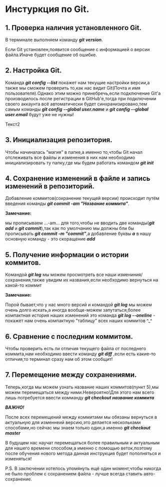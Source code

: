 # **Инстуркция по Git.**

## **1. Проверка наличия установленного Git.**
В терминале выполняем команду ***git version***.

Если Git установлен,появится сообщение с информацией о версии файла.Иначе будет сообщение об ошибке.
## **2. Настройка Git.**
Команда ***git config --list*** покажет нам текущие настройки версии,а также мы сможем проверить то,как нас видит Git(Почта и имя пользователя).Однако этим можно принебречь,если подключение Git'a производилось после регистрации в GitHub'e,тогда при подключении своего аккаунта всё автоматически будет синхранизировано,тем самым команды ***git config --global user.name*** и ***git config --global user.email*** будут уже не нужны!

Текст2

## **3. Инициализация репозитория.**
Чтобы начиналась "магия" в папке,а именно то,чтобы Git начал отслеживать все файлы и изменения в них нам необходимо инициализировать ту папку,где мы будем работать командом ***git init***
## **4. Сохранение изменений в файле и запись изменений в репозиторий.**
Добавление коммитов(сохранение текущей версии) происходит путём введения команды ***git commit -am "Название коммита"***.

**Замечание:**

мы прописываем ...-am... для того,чтобы не вводить две команды(***git add*** и ***git commit***),так как по умолчанию мы должны бли бы прописывать ***git commit -m "commit"***,а добавление буквы ***a*** в нашу основную команду - это скоращение ***add***

## **5. Получение информации о истории коммитов.**
Командой ***git log*** мы можем просмотреть все наши измениния/сохранения,также увидим их названия,если необходимо вернуться на какой-то коммит

**Замечание:**

Порой бывает,что у нас много версий и командой ***git log*** мы можем очень долго искать,а иногда вообще-можем запутаться,более компактная история наших изменений это команда ***git log --oneline*** - покажет нам очень компактную "таблицу" всех наших коммитов ^_^
## **6. Сравнение с последним коммитом.**
Чтобы проверить есть ли отличия текущего файла от последнего коммита,нам необходимо ввести команду ***git diff*** ,если есть какие-то отличия,то терминал сразу нам об этом сообщит!
## **7. Перемещение между сохранениями.**
Теперь,когда мы  можем узнать название наших коммитов(пункт 5),мы можем перемещаться между ними.Невероятно!Для этого нам всего лишь потребуется ввести комманду ***git checkout название коммита***

***ВАЖНО!***

После всех перемещений между коммитами мы обязаны вернуться в актуальную для изменнеий версию,это делается нескольками способами,но сейчас мы знаем только один,а именно ***git checkout master***

В будущем нас научат перемещаться более правильным и актуальным для нашего времени способом,а именно с помощью веток,поэтому после обучения нового метода данная инструкция будет пополняться и изменяться!

P.S. В заключении хотелось упомянуть ещё один момент,чтобы никогда не было проблем с сохранением файла - лучше всегда ставить авто-сохранение.